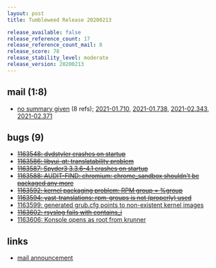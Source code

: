```yaml
---
layout: post
title: Tumbleweed Release 20200213

release_available: false
release_reference_count: 17
release_reference_count_mail: 8
release_score: 78
release_stability_level: moderate
release_version: 20200213
---
```


## mail (1:8)

- [no summary given](https://lists.opensuse.org/opensuse-factory/2020-02/msg00359.html) (8 refs); [2021-01.710](https://lists.opensuse.org/archives/list/factory@lists.opensuse.org/thread/H2VPISQAEGDDVP4ARRRUPUXHP6FVZ646), [2021-01.738](https://lists.opensuse.org/archives/list/factory@lists.opensuse.org/thread/4MMKLHC5JOI3ZOLW2RD7GH2WPZLU7NRH), [2021-02.343](https://lists.opensuse.org/archives/list/factory@lists.opensuse.org/thread/H2VPISQAEGDDVP4ARRRUPUXHP6FVZ646), [2021-02.371](https://lists.opensuse.org/archives/list/factory@lists.opensuse.org/thread/4MMKLHC5JOI3ZOLW2RD7GH2WPZLU7NRH)

## bugs (9)

<!--more-->

- ~~[1163548: dvdstyler crashes on startup](https://bugzilla.opensuse.org/show_bug.cgi?id=1163548)~~
- ~~[1163586: libyui-qt: translatability problem](https://bugzilla.opensuse.org/show_bug.cgi?id=1163586)~~
- ~~[1163587: Spyder3 3.3.6-4.1 crashes on startup](https://bugzilla.opensuse.org/show_bug.cgi?id=1163587)~~
- ~~[1163588: AUDIT-FIND: chromium: chrome_sandbox shouldn't be packaged any more](https://bugzilla.opensuse.org/show_bug.cgi?id=1163588)~~
- ~~[1163592: kernel packaging problem: RPM group = %group](https://bugzilla.opensuse.org/show_bug.cgi?id=1163592)~~
- ~~[1163594: yast-translations: rpm-groups is not (properly) used](https://bugzilla.opensuse.org/show_bug.cgi?id=1163594)~~
- [1163599: generated grub.cfg points to non-existent kernel images](https://bugzilla.opensuse.org/show_bug.cgi?id=1163599)
- ~~[1163602: rsyslog fails with contains_i](https://bugzilla.opensuse.org/show_bug.cgi?id=1163602)~~
- [1163606: Konsole opens as root from krunner](https://bugzilla.opensuse.org/show_bug.cgi?id=1163606)



## links

- [mail announcement](https://lists.opensuse.org/archives/list/factory@lists.opensuse.org/thread/H2VPISQAEGDDVP4ARRRUPUXHP6FVZ646)
